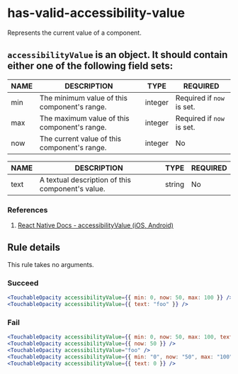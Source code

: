 # has-valid-accessibility-value

Represents the current value of a component.

## `accessibilityValue` is an object. It should contain either one of the following field sets:

NAME|DESCRIPTION|TYPE|REQUIRED
-|-|-|-
min|The minimum value of this component's range.|integer|Required if `now` is set.
max|The maximum value of this component's range.|integer|Required if `now` is set.
now|The current value of this component's range.|integer|No

NAME|DESCRIPTION|TYPE|REQUIRED
-|-|-|-
text|A textual description of this component's value.|string|No


### References

1. [React Native Docs - accessibilityValue (iOS, Android)](https://facebook.github.io/react-native/docs/accessibility#accessibilityvalue-ios-android)

## Rule details

This rule takes no arguments.

### Succeed

```jsx
<TouchableOpacity accessibilityValue={{ min: 0, now: 50, max: 100 }} />
<TouchableOpacity accessibilityValue={{ text: "foo" }} />
```

### Fail

```jsx
<TouchableOpacity accessibilityValue={{ min: 0, now: 50, max: 100, text: "foo" }} />
<TouchableOpacity accessibilityValue={{ now: 50 }} />
<TouchableOpacity accessibilityValue="foo" />
<TouchableOpacity accessibilityValue={{ min: "0", now: "50", max: "100" }} />
<TouchableOpacity accessibilityValue={{ text: 0 }} />
```
